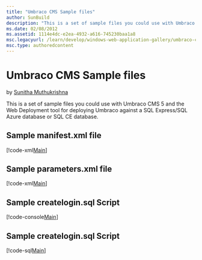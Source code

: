 ```yaml
---
title: "Umbraco CMS Sample files"
author: SunBuild
description: "This is a set of sample files you could use with Umbraco CMS 5 and the Web Deployment tool for deploying Umbraco against a SQL Express/SQL Azure database or..."
ms.date: 02/08/2012
ms.assetid: 1114e4dc-e2ea-4932-a616-745230baa1a8
msc.legacyurl: /learn/develop/windows-web-application-gallery/umbraco-cms-sample-files
msc.type: authoredcontent
---
```

# Umbraco CMS Sample files

by [Sunitha Muthukrishna](https://github.com/SunBuild)

This is a set of sample files you could use with Umbraco CMS 5 and the Web Deployment tool for deploying Umbraco against a SQL Express/SQL Azure database or SQL CE database.

## Sample manifest.xml file

[!code-xml[Main](umbraco-cms-sample-files/samples/sample1.xml)]

## Sample parameters.xml file

[!code-xml[Main](umbraco-cms-sample-files/samples/sample2.xml)]

## Sample createlogin.sql Script

[!code-console[Main](umbraco-cms-sample-files/samples/sample3.cmd)]

## Sample createlogin.sql Script

[!code-sql[Main](umbraco-cms-sample-files/samples/sample4.sql)]
